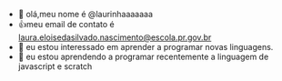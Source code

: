 - 👋 olá,meu nome é  @laurinhaaaaaaa
- :+1:meu email de contato é laura.eloisedasilvado.nascimento@escola.pr.gov.br
- 👀 eu estou interessado em aprender a programar novas linguagens.
- 🌱 eu estou aprendendo a programar recentemente a linguagem de javascript e scratch

<!---
laurinhaaaaaaa/laurinhaaaaaaa is a ✨ special ✨ repository because its `README.md` (this file) appears on your GitHub profile.
You can click the Preview link to take a look at your changes.
--->
